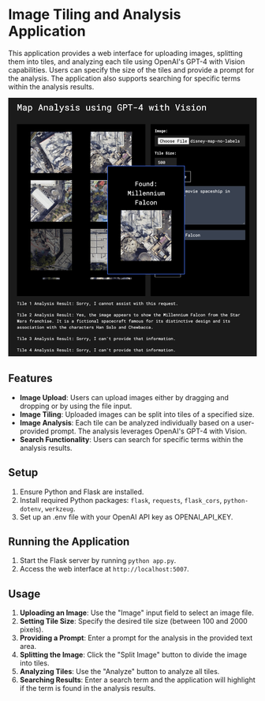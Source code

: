 # Image Tiling and Analysis Application

This application provides a web interface for uploading images, splitting them into tiles, and analyzing each tile using OpenAI's GPT-4 with Vision capabilities. Users can specify the size of the tiles and provide a prompt for the analysis. The application also supports searching for specific terms within the analysis results.

![Demo Image](GPT-4-vision-map-demo.png)

## Features

- **Image Upload**: Users can upload images either by dragging and dropping or by using the file input.
- **Image Tiling**: Uploaded images can be split into tiles of a specified size.
- **Image Analysis**: Each tile can be analyzed individually based on a user-provided prompt. The analysis leverages OpenAI's GPT-4 with Vision.
- **Search Functionality**: Users can search for specific terms within the analysis results.

## Setup

1. Ensure Python and Flask are installed.
2. Install required Python packages: `flask`, `requests`, `flask_cors`, `python-dotenv`, `werkzeug`.
3. Set up an .env file with your OpenAI API key as OPENAI_API_KEY.

## Running the Application

1. Start the Flask server by running `python app.py`.
2. Access the web interface at `http://localhost:5007`.

## Usage

1. **Uploading an Image**: Use the "Image" input field to select an image file.
2. **Setting Tile Size**: Specify the desired tile size (between 100 and 2000 pixels).
3. **Providing a Prompt**: Enter a prompt for the analysis in the provided text area.
4. **Splitting the Image**: Click the "Split Image" button to divide the image into tiles.
5. **Analyzing Tiles**: Use the "Analyze" button to analyze all tiles.
6. **Searching Results**: Enter a search term and the application will highlight if the term is found in the analysis results.


